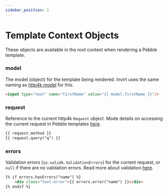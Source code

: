 ```yaml
---
sidebar_position: 1
---
```


# Template Context Objects
These objects are available in the root context when rendering a Pebble template.

### model
The model (object) for the template being rendered. Invirt uses the same naming as
[http4k model](https://www.http4k.org/guide/reference/templating/#notes_for_pebble) for this.

```html
<input type="text" name="firstName" value="{{ model.firstName }}"/>
```

### request
Reference to the current http4k `Request` object. Mode details on accessing the current request in Pebble templates
[here](/docs/framework/current-request#in-pebble-templates).

```html
{{ request.method }}
{{ request.query("q") }}
```

### errors
Validation errors (`io.validk.ValidationErrors`) for the current request, or `null` if there are no validation
errors. Read more about validation [here](/docs/framework/forms/form-validation).

```html
{% if errors.hasErrors("name") %}
    <div class="text-error">{{ errors.error("name") }}</div>
{% endif %}
```
